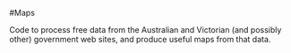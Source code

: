 #Maps

Code to process free data from the Australian and Victorian (and possibly other) government web sites, and produce useful maps from that data.
